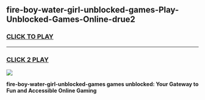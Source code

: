 
## fire-boy-water-girl-unblocked-games-Play-Unblocked-Games-Online-drue2
<h3>
<a href="https://premium76.site?title=fire-boy-water-girl-unblocked-games&ref=25A">CLICK TO PLAY</a></h3>
<hr>

<h3>
<a href="https://premium76.site?title=fire-boy-water-girl-unblocked-games&ref=25A">CLICK 2 PLAY</a>
  
</h3>

<a href="https://premium76.site?title=fire-boy-water-girl-unblocked-games&ref=25A"><img src="https://clearcache.store/games.png"></a>


**fire-boy-water-girl-unblocked-games games unblocked: Your Gateway to Fun and Accessible Online Gaming**
